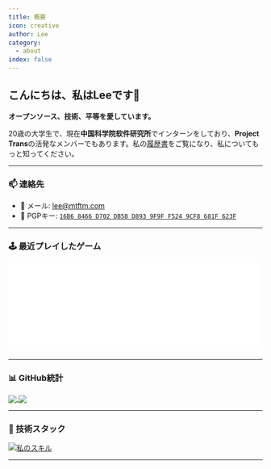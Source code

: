 ```yaml
---
title: 概要
icon: creative
author: Lee
category:
  - about
index: false
---
```


## こんにちは、私はLeeです👋

**オープンソース、技術、平等を愛しています。**

20歳の大学生で、現在**中国科学院软件研究所**でインターンをしており、**Project Trans**の活発なメンバーでもあります。私の[履歴書](./resume)をご覧になり、私についてもっと知ってください。

---

### 📫 連絡先

- 📧 メール: <lee@mtftm.com>
- 🔑 PGPキー: [`16B6 8466 D702 DB58 D893 9F9F F524 9CF8 681F 623F`](https://keyserver.ubuntu.com/pks/lookup?search=16B68466D702DB58D8939F9FF5249CF8681F623F&fingerprint=on&op=index)

---

### 🕹️ 最近プレイしたゲーム

![](/metrics.plugin.steam.svg)

---

### 📊 GitHub統計

<a href="https://github.com/Leetfs/">
  <img align="center" src="https://github-readme-stats.vercel.app/api?username=Leetfs&show_icons=true&count_private=true&theme=transparent&hide_border=true&show=reviews" width="49%" />
</a>
<a href="https://github.com/Leetfs/">
  <img align="center" src="https://github-readme-stats.vercel.app/api/top-langs?username=Leetfs&layout=compact&langs_count=8&theme=transparent&hide_border=true" width="49%" />
</a>

---

### 🚀 技術スタック

[![私のスキル](https://skillicons.dev/icons?i=vscode,unity,ae,au,ai,ps,pr,blender,c,cs,cpp,cloudflare,html,css,debian,docker,git,github,githubactions,react,linux,md,npm,pnpm,ubuntu,vue,vite,electron)](https://skillicons.dev)

---
